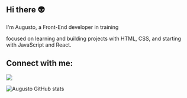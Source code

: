## Hi there 👽

I'm Augusto, a Front-End developer in training

focused on learning and building projects with HTML, CSS, and starting with JavaScript and React.


## Connect with me:

<a href="https://www.linkedin.com/in/augustofg/"><img src="https://img.shields.io/badge/LinkedIn-0077B5?style=for-the-badge&logo=linkedin&logoColor=white"></a>


![Augusto GitHub stats](https://github-readme-stats.vercel.app/api?username=Augustofabg&show_icons=true&theme=tokyonight)

